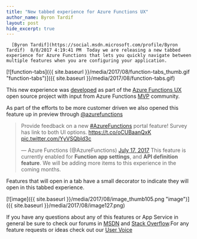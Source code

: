 ```yaml
---
title: "New tabbed experience for Azure Functions UX"
author_name: Byron Tardif
layout: post
hide_excerpt: true
---
```

      [Byron Tardif](https://social.msdn.microsoft.com/profile/Byron Tardif)  8/8/2017 4:19:41 PM  Today we are releasing a new tabbed experience for Azure Functions that lets you quickly navigate between multiple features when you are configuring your application.

[![function-tabs]({{ site.baseurl }}/media/2017/08/function-tabs_thumb.gif "function-tabs")]({{ site.baseurl }}/media/2017/08/function-tabs.gif)

This new experience was [developed](https://github.com/Azure/azure-functions-ux/pull/1622) as part of the [Azure Functions UX](https://github.com/Azure/azure-functions-ux) open source project with input from Azure Functions [MVP](https://mvp.microsoft.com/) community.

As part of the efforts to be more customer driven we also opened this feature up in preview through [@azurefunctions](https://twitter.com/AzureFunctions/status/887067519248252929)

 
> Provide feedback on a new [#AzureFunctions](https://twitter.com/hashtag/AzureFunctions?src=hash) portal feature! Survey has link to both UI options. <https://t.co/oCUBaanQxK> [pic.twitter.com/YyVSQbId3c](https://t.co/YyVSQbId3c)
> 
> — Azure Functions (@AzureFunctions) [July 17, 2017](https://twitter.com/AzureFunctions/status/887067519248252929)  This feature is currently enabled for **Function app settings**, and **API definition feature**. We will be adding more items to this experience in the coming months.

Features that will open in a tab have a small decorator to indicate they will open in this tabbed experience.

[![image]({{ site.baseurl }}/media/2017/08/image_thumb105.png "image")]({{ site.baseurl }}/media/2017/08/image127.png)

If you have any questions about any of this features or App Service in general be sure to check our forums in [MSDN](https://social.msdn.microsoft.com/Forums/en-US/home?forum=windowsazurewebsitespreview) and [Stack Overflow](https://stackoverflow.com/questions/tagged/azure-web-sites).For any feature requests or ideas check out our [User Voice](https://feedback.azure.com/forums/169385-web-apps-formerly-websites)



     